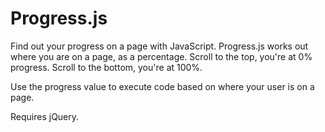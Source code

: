 # Progress.js

Find out your progress on a page with JavaScript. Progress.js works out where you are on a page, as a percentage. Scroll to the top, you're at 0% progress. Scroll to the bottom, you're at 100%.

Use the progress value to execute code based on where your user is on a page.

Requires jQuery.